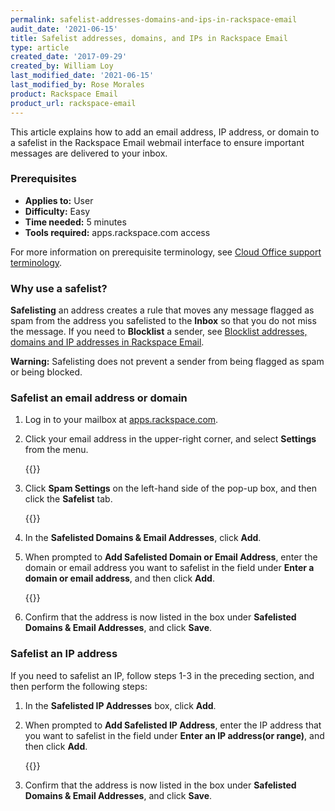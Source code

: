 ```yaml
---
permalink: safelist-addresses-domains-and-ips-in-rackspace-email
audit_date: '2021-06-15'
title: Safelist addresses, domains, and IPs in Rackspace Email
type: article
created_date: '2017-09-29'
created_by: William Loy
last_modified_date: '2021-06-15'
last_modified_by: Rose Morales
product: Rackspace Email
product_url: rackspace-email
---
```


This article explains how to add an email address, IP address, or domain to a
safelist in the Rackspace Email webmail interface to ensure important messages
are delivered to your inbox.

### Prerequisites

- **Applies to:** User
- **Difficulty:** Easy
- **Time needed:** 5 minutes
- **Tools required:**  apps.rackspace.com access

For more information on prerequisite terminology, see
[Cloud Office support terminology](/support/how-to/cloud-office-support-terminology).

### Why use a safelist?

**Safelisting** an address creates a rule that moves any message flagged as spam
from the address you safelisted to the **Inbox** so that you do not miss the
message. If you need to **Blocklist** a sender, see [Blocklist addresses, domains and IP addresses in Rackspace Email](/support/how-to/blocklist-addresses-domains-and-ip-addresses-in-rackspace-email).

**Warning:** Safelisting does not prevent a sender from being flagged as spam or being blocked.

### Safelist an email address or domain

1. Log in to your mailbox at [apps.rackspace.com](https://apps.rackspace.com).

2. Click your email address in the upper-right corner, and select **Settings** from the menu.

    {{<image src="safelist_settings.png" alt="" title="">}}

3. Click **Spam Settings** on the left-hand side of the pop-up box, and then click the **Safelist** tab.

    {{<image src="settings_safelist.png" alt="" title="">}}

4. In the **Safelisted Domains & Email Addresses**, click **Add**.

5. When prompted to **Add Safelisted Domain or Email Address**, enter the domain or email address you want to safelist in the field under **Enter a domain or email address**, and then click **Add**.

    {{<image src="safelist_domain.png" alt="" title="">}}

6. Confirm that the address is now listed in the box under **Safelisted Domains & Email Addresses**, and click **Save**.

### Safelist an IP address

If you need to safelist an IP, follow steps 1-3 in the preceding section, and then perform the following steps:

1. In the **Safelisted IP Addresses** box, click **Add**.

2. When prompted to **Add Safelisted IP Address**, enter the IP address that you want to safelist in the field under **Enter an IP address(or range)**, and then click **Add**.

    {{<image src="safelist_ip.png" alt="" title="">}}

3. Confirm that the address is now listed in the box under **Safelisted Domains & Email Addresses**, and click **Save**.
